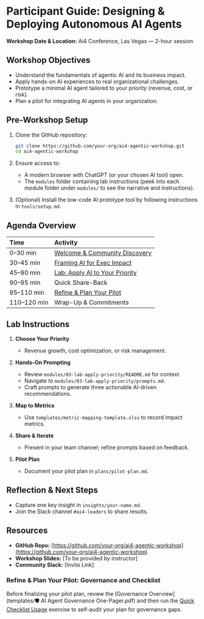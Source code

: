 # Participant Guide: Designing & Deploying Autonomous AI Agents

**Workshop Date & Location:** Ai4 Conference, Las Vegas — 2-hour session

## Workshop Objectives

*   Understand the fundamentals of agentic AI and its business impact.
*   Apply hands-on AI experiences to real organizational challenges.
*   Prototype a minimal AI agent tailored to your priority (revenue, cost, or risk).
*   Plan a pilot for integrating AI agents in your organization.

## Pre-Workshop Setup

1.  Clone the GitHub repository:

    ```bash
    git clone https://github.com/your-org/ai4-agentic-workshop.git
    cd ai4-agentic-workshop
    ```

2.  Ensure access to:
    *   A modern browser with ChatGPT (or your chosen AI tool) open.
    *   The `modules` folder containing lab instructions (peek into each module folder under `modules/` to see the narrative and instructions).

3.  (Optional) Install the low-code AI prototype tool by following instructions in `tools/setup.md`.

## Agenda Overview

| Time        | Activity                       |
| :---------- | :----------------------------- |
| 0–30 min    | [Welcome & Community Discovery](modules/01-welcome-community/README.md)  |
| 30–45 min   | [Framing AI for Exec Impact](modules/02-framing-impact/README.md)     |
| 45–90 min   | [Lab: Apply AI to Your Priority](modules/03-lab-apply-priority/README.md) |
| 90–95 min   | Quick Share-Back               |
| 95–110 min  | [Refine & Plan Your Pilot](modules/04-refine-pilot/README.md)       |
| 110–120 min | Wrap-Up & Commitments          |

## Lab Instructions

1.  **Choose Your Priority**
    *   Revenue growth, cost optimization, or risk management.

2.  **Hands-On Prompting**
    *   Review `modules/03-lab-apply-priority/README.md` for context.
    *   Navigate to `modules/03-lab-apply-priority/prompts.md`.
    *   Craft prompts to generate three actionable AI-driven recommendations.

3.  **Map to Metrics**
    *   Use `templates/metric-mapping-template.xlsx` to record impact metrics.

4.  **Share & Iterate**
    *   Present in your team channel; refine prompts based on feedback.

5.  **Pilot Plan**
    *   Document your pilot plan in `plans/pilot-plan.md`.

## Reflection & Next Steps

*   Capture one key insight in `insights/your-name.md`.
*   Join the Slack channel `#ai4-leaders` to share results.

## Resources

*   **GitHub Repo:** [https://github.com/your-org/ai4-agentic-workshop](https://github.com/your-org/ai4-agentic-workshop)
*   **Workshop Slides:** [To be provided by instructor]
*   **Community Slack:** [Invite Link]

### Refine & Plan Your Pilot: Governance and Checklist

Before finalizing your pilot plan, review the [Governance Overview](templates/🛡️ AI Agent Governance One-Pager.pdf) and then run the [Quick Checklist Usage](modules/04-refine-pilot/README.md#quick-checklist-usage) exercise to self-audit your plan for governance gaps.
